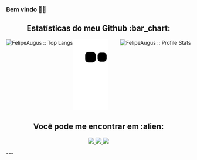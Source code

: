### Bem vindo 👋😄
<!-- 
TECNOLOGIAS  
<h2 align="center">My stack :man_technologist:</h2>

<p align="center">Tools that I use on a daily basis, or that I've used or worked (either much or a bit) with on the past</p>
<p align="center">
  <a href="https://stackshare.io/anhello/my-personal-stack">
    <img src="http://img.shields.io/badge/tech-stack-0690fa.svg?style=flat" alt="AnhellO :: StackShare" />
  </a>
</p>
-->

<!-- GITUB -->
<h2 align="center">Estatísticas do meu Github :bar_chart:</h2>
<div align="center">
  <a href="https://github.com/FelipeAugus">
    <img style="float: left;" height="175em" src="https://github-readme-stats.vercel.app/api/top-langs/?username=FelipeAugus&langs_count=10&theme=algolia&layout=compact" alt="FelipeAugus :: Top Langs" />
    <img style="float: right" height="175em" src="https://github-readme-stats.vercel.app/api?username=FelipeAugus&show_icons=true&theme=algolia" alt="FelipeAugus :: Profile Stats" />
  <a/>
</div>

<!-- COBRINHA -->
![Snake animation](https://github.com/FelipeAugus/FelipeAugus/blob/output/github-contribution-grid-snake.svg)

<!-- REDES SOCIAIS --> 
<h2 align="center">Você pode me encontrar em :alien:</h2>

<p align="center">
  <a href="https://www.linkedin.com/in/felipe-mamedes-aa76831b1/" target="_blank">
    <img src="https://img.shields.io/badge/%20-LinkedIn-blue" height="30">
  </a>
  <a href="https://www.instagram.com/a_felip3" target="_blank">
    <img src="https://img.shields.io/badge/%20-Instagram-orange" height="30">
  </a>
  <a href="#augusto.felipao22@gmail.com">
    <img src="https://img.shields.io/badge/%20-augusto.felipao22@gmail.com-red" height="30">
  </a>
</p>
---
